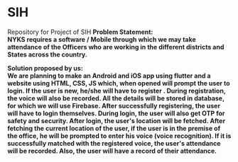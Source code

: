# SIH
Repository for Project of SIH
<b>Problem Statement: <b><br>
NYKS requires a software / Mobile through which we may take attendance of the Officers who are working in the different districts and States across the country.

<b>Solution proposed by us:<b><br>
We are planning to make an Android and iOS app using flutter and a website using HTML, CSS, JS which, when opened will prompt the user to login. If the user is new, he/she will have to register . During registration, the voice will also be recorded. All the details will be stored in database, for which we will use Firebase.
After successfully registering, the user will have to login themselves. During login, the user will also get OTP for safety and security.  After login, the user's location will be fetched. After fetching the current location of the user, if the user is in the premise of the office, he will be prompted to enter his voice (voice recognition). 
If it is successfully matched with the registered voice, the user's attendance will be recorded. Also, the user will have a record of their attendance.

